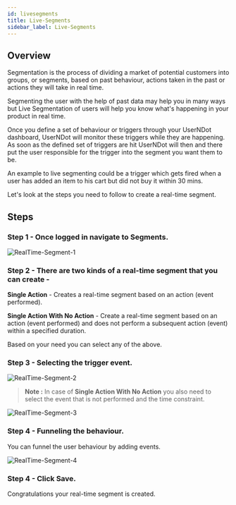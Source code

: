 ```yaml
---
id: livesegments
title: Live-Segments
sidebar_label: Live-Segments
---
```

## Overview

Segmentation is the process of dividing a market of potential customers into groups, or segments, based on past behaviour, actions taken in the past or actions they will take in real time. 

Segmenting the user with the help of past data may help you in many ways but Live Segmentation of users will help you know what's happening in your product in real time.

Once you define a set of behaviour or triggers through your UserNDot dashboard, UserNDot will monitor these triggers while they are happening. As soon as the defined set of triggers are hit UserNDot will then and there put the user responsible for the trigger into the segment you want them to be.

An example to live segmenting could be a trigger which gets fired when a user has added an item to his cart but did not buy it within 30 mins.

Let's look at the steps you need to follow to create a real-time segment.

## Steps 

### Step 1 - Once logged in navigate to Segments.

![RealTime-Segment-1](/d/img/LiveSegmentation/Live-Segmentation-1.png)

### Step 2 - There are two kinds of a real-time segment that you can create - 

**Single Action** - Creates a real-time segment based on an action (event performed).

**Single Action With No Action** - Create a real-time segment based on an action (event performed) and does not perform a subsequent action (event) within a specified duration.

Based on your need you can select any of the above.

### Step 3 - Selecting the trigger event.

![RealTime-Segment-2](/d/img/LiveSegmentation/Live-Segmentation-2.png)

> **Note :** In case of **Single Action With No Action** you also need to select the event that is not performed and the time constraint.

![RealTime-Segment-3](/d/img/LiveSegmentation/Live-Segmentation-3.png)

### Step 4 - Funneling the behaviour.

You can funnel the user behaviour by adding events.

![RealTime-Segment-4](/d/img/LiveSegmentation/Live-Segmentation-4.png)

### Step 4 - Click Save.

Congratulations your real-time segment is created.